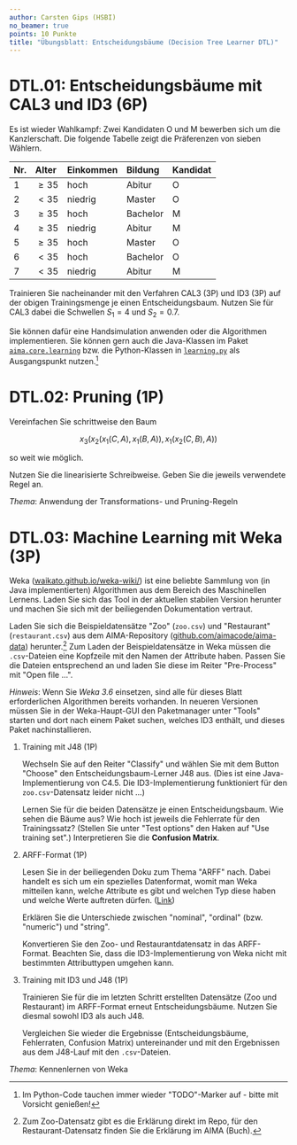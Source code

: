 ```yaml
---
author: Carsten Gips (HSBI)
no_beamer: true
points: 10 Punkte
title: "Übungsblatt: Entscheidungsbäume (Decision Tree Learner DTL)"
---
```


# DTL.01: Entscheidungsbäume mit CAL3 und ID3 (6P)

Es ist wieder Wahlkampf: Zwei Kandidaten O und M bewerben sich um die Kanzlerschaft.
Die folgende Tabelle zeigt die Präferenzen von sieben Wählern.

| Nr. | Alter    | Einkommen | Bildung  | Kandidat |
|:----|:---------|:----------|:---------|:---------|
| 1   | $\ge 35$ | hoch      | Abitur   | O        |
| 2   | $< 35$   | niedrig   | Master   | O        |
| 3   | $\ge 35$ | hoch      | Bachelor | M        |
| 4   | $\ge 35$ | niedrig   | Abitur   | M        |
| 5   | $\ge 35$ | hoch      | Master   | O        |
| 6   | $< 35$   | hoch      | Bachelor | O        |
| 7   | $< 35$   | niedrig   | Abitur   | M        |

Trainieren Sie nacheinander mit den Verfahren CAL3 (3P) und ID3 (3P) auf der obigen
Trainingsmenge je einen Entscheidungsbaum. Nutzen Sie für CAL3 dabei die Schwellen
$S_1=4$ und $S_2=0.7$.

Sie können dafür eine Handsimulation anwenden oder die Algorithmen implementieren.
Sie können gern auch die Java-Klassen im Paket
[`aima.core.learning`](https://github.com/aimacode/aima-java/blob/AIMA3e/aima-core/src/main/java/aima/core/learning/learners/DecisionTreeLearner.java)
bzw. die Python-Klassen in
[`learning.py`](https://github.com/aimacode/aima-python/blob/master/learning.py) als
Ausgangspunkt nutzen.[^1]

# DTL.02: Pruning (1P)

Vereinfachen Sie schrittweise den Baum

$$x_3(x_2(x_1(C,A), x_1(B,A)), x_1(x_2(C,B), A))$$

so weit wie möglich.

Nutzen Sie die linearisierte Schreibweise. Geben Sie die jeweils verwendete Regel
an.

*Thema*: Anwendung der Transformations- und Pruning-Regeln

# DTL.03: Machine Learning mit Weka (3P)

Weka ([waikato.github.io/weka-wiki/](https://waikato.github.io/weka-wiki/)) ist eine
beliebte Sammlung von (in Java implementierten) Algorithmen aus dem Bereich des
Maschinellen Lernens. Laden Sie sich das Tool in der aktuellen stabilen Version
herunter und machen Sie sich mit der beiliegenden Dokumentation vertraut.

Laden Sie sich die Beispieldatensätze "Zoo" (`zoo.csv`) und "Restaurant"
(`restaurant.csv`) aus dem AIMA-Repository
([github.com/aimacode/aima-data](https://github.com/aimacode/aima-data))
herunter.[^2] Zum Laden der Beispieldatensätze in Weka müssen die `.csv`-Dateien
eine Kopfzeile mit den Namen der Attribute haben. Passen Sie die Dateien
entsprechend an und laden Sie diese im Reiter "Pre-Process" mit "Open file ...".

*Hinweis*: Wenn Sie *Weka 3.6* einsetzen, sind alle für dieses Blatt erforderlichen
Algorithmen bereits vorhanden. In neueren Versionen müssen Sie in der Weka-Haupt-GUI
den Paketmanager unter "Tools" starten und dort nach einem Paket suchen, welches ID3
enthält, und dieses Paket nachinstallieren.

1.  Training mit J48 (1P)

    Wechseln Sie auf den Reiter "Classify" und wählen Sie mit dem Button "Choose"
    den Entscheidungsbaum-Lerner J48 aus. (Dies ist eine Java-Implementierung von
    C4.5. Die ID3-Implementierung funktioniert für den `zoo.csv`-Datensatz leider
    nicht ...)

    Lernen Sie für die beiden Datensätze je einen Entscheidungsbaum. Wie sehen die
    Bäume aus? Wie hoch ist jeweils die Fehlerrate für den Trainingssatz? (Stellen
    Sie unter "Test options" den Haken auf "Use training set".) Interpretieren Sie
    die **Confusion Matrix**.

2.  ARFF-Format (1P)

    Lesen Sie in der beiliegenden Doku zum Thema "ARFF" nach. Dabei handelt es sich
    um ein spezielles Datenformat, womit man Weka mitteilen kann, welche Attribute
    es gibt und welchen Typ diese haben und welche Werte auftreten dürfen.
    ([Link](https://waikato.github.io/weka-wiki/formats_and_processing/arff/))

    Erklären Sie die Unterschiede zwischen "nominal", "ordinal" (bzw. "numeric") und
    "string".

    Konvertieren Sie den Zoo- und Restaurantdatensatz in das ARFF-Format. Beachten
    Sie, dass die ID3-Implementierung von Weka nicht mit bestimmten Attributtypen
    umgehen kann.

3.  Training mit ID3 und J48 (1P)

    Trainieren Sie für die im letzten Schritt erstellten Datensätze (Zoo und
    Restaurant) im ARFF-Format erneut Entscheidungsbäume. Nutzen Sie diesmal sowohl
    ID3 als auch J48.

    Vergleichen Sie wieder die Ergebnisse (Entscheidungsbäume, Fehlerraten,
    Confusion Matrix) untereinander und mit den Ergebnissen aus dem J48-Lauf mit den
    `.csv`-Dateien.

*Thema*: Kennenlernen von Weka

[^1]: Im Python-Code tauchen immer wieder "TODO"-Marker auf - bitte mit Vorsicht
    genießen!

[^2]: Zum Zoo-Datensatz gibt es die Erklärung direkt im Repo, für den
    Restaurant-Datensatz finden Sie die Erklärung im AIMA (Buch).
